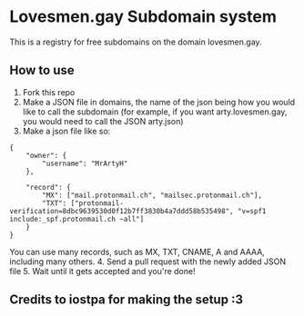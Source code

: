 # Lovesmen.gay Subdomain system
This is a registry for free subdomains on the domain lovesmen.gay.

## How to use 
1. Fork this repo
2. Make a JSON file in domains, the name of the json being how you would like to call the subdomain (for example, if you want arty.lovesmen.gay, you would need to call the JSON arty.json)
3. Make a json file like so:
```
{
    "owner": {
        "username": "MrArtyH"
    },

    "record": {
        "MX": ["mail.protonmail.ch", "mailsec.protonmail.ch"],
        "TXT": ["protonmail-verification=8dbc9639530d0f12b7ff3830b4a7ddd58b535498", "v=spf1 include:_spf.protonmail.ch ~all"]
    }
}
```
You can use many records, such as MX, TXT, CNAME, A and AAAA, including many others.
4. Send a pull request with the newly added JSON file
5. Wait until it gets accepted and you're done!

## Credits to iostpa for making the setup :3 
